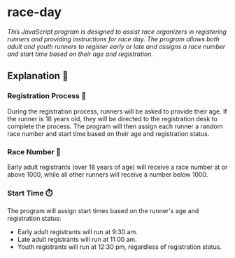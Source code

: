 # race-day

_This JavaScript program is designed to assist race organizers in registering runners and providing instructions for race day. The program allows both adult and youth runners to register early or late and assigns a race number and start time based on their age and registration._

## Explanation 📖

### Registration Process 📝
During the registration process, runners will be asked to provide their age. If the runner is 18 years old, they will be directed to the registration desk to complete the process. The program will then assign each runner a random race number and start time based on their age and registration status.

### Race Number 👟
Early adult registrants (over 18 years of age) will receive a race number at or above 1000, while all other runners will receive a number below 1000.

### Start Time ⏱️
The program will assign start times based on the runner's age and registration status:
- Early adult registrants will run at 9:30 am.
- Late adult registrants will run at 11:00 am.
- Youth registrants will run at 12:30 pm, regardless of registration status.